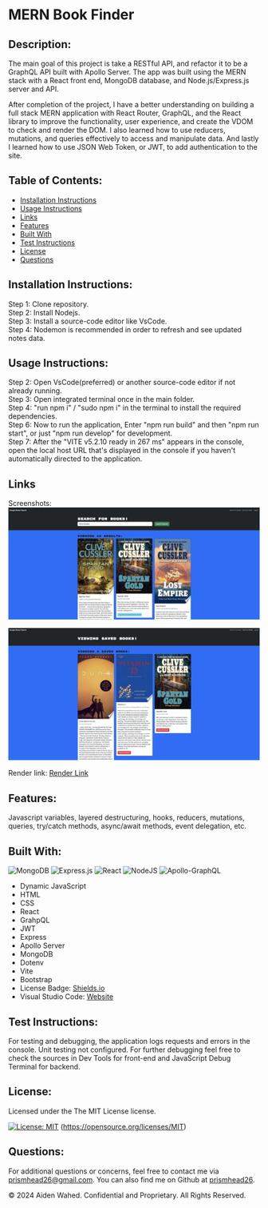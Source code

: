 # MERN Book Finder

## Description:

The main goal of this project is take a RESTful API, and refactor it to be a GraphQL API built with Apollo Server. The app was built using the MERN stack with a React front end, MongoDB database, and Node.js/Express.js server and API.

After completion of the project, I have a better understanding on building a full stack MERN application with React Router, GraphQL, and the React library to improve the functionality, user experience, and create the VDOM to check and render the DOM. I also learned how to use reducers, mutations, and queries effectively to access and manipulate data. And lastly I learned how to use JSON Web Token, or JWT, to add authentication to the site.

## Table of Contents:

- [Installation Instructions](#Installation-Instructions)
- [Usage Instructions](#Usage-Instructions)
- [Links](#Links)
- [Features](#Features)
- [Built With](#Built-With)
- [Test Instructions](#Test-Instructions)
- [License](#License)
- [Questions](#Questions)

## Installation Instructions:

Step 1: Clone repository.
<br>
Step 2: Install Nodejs.
<br>
Step 3: Install a source-code editor like VsCode.
<br>
Step 4: Nodemon is recommended in order to refresh and see updated notes data.

## Usage Instructions:

Step 2: Open VsCode(preferred) or another source-code editor if not already running.
<br>
Step 3: Open integrated terminal once in the main folder.
<br>
Step 4: "run npm i" / "sudo npm i" in the terminal to install the required dependencies.
<br>
Step 6: Now to run the application, Enter "npm run build" and then "npm run start", or just "npm run develop" for development.
<br>
Step 7: After the "VITE v5.2.10 ready in 267 ms" appears in the console, open the local host URL that's displayed in the console if you haven't automatically directed to the application.

## Links

Screenshots:
![searchPage](./Assets/images/searchPage.png)

![savePage](./Assets/images/savedBooks.png)

Render link:
[Render Link](https://github.com/prismhead26/MERN-Book-Finder)

## Features:

Javascript variables, layered destructuring, hooks, reducers, mutations, queries, try/catch methods, async/await methods, event delegation, etc.

## Built With:

![MongoDB](https://img.shields.io/badge/MongoDB-%234ea94b.svg?style=for-the-badge&logo=mongodb&logoColor=white)
![Express.js](https://img.shields.io/badge/express.js-%23404d59.svg?style=for-the-badge&logo=express&logoColor=%2361DAFB)
![React](https://img.shields.io/badge/react-%2320232a.svg?style=for-the-badge&logo=react&logoColor=%2361DAFB)
![NodeJS](https://img.shields.io/badge/node.js-6DA55F?style=for-the-badge&logo=node.js&logoColor=white)
![Apollo-GraphQL](https://img.shields.io/badge/-ApolloGraphQL-311C87?style=for-the-badge&logo=apollo-graphql)

- Dynamic JavaScript
- HTML
- CSS
- React
- GrahpQL
- JWT
- Express
- Apollo Server
- MongoDB
- Dotenv
- Vite
- Bootstrap
- License Badge: [Shields.io](https://shields.io/)
- Visual Studio Code: [Website](https://code.visualstudio.com/)

## Test Instructions:

For testing and debugging, the application logs requests and errors in the console. Unit testing not configured. For further debugging feel free to check the sources in Dev Tools for front-end and JavaScript Debug Terminal for backend.

## License:

Licensed under the The MIT License license.

[![License: MIT](https://img.shields.io/badge/License-MIT-yellow.svg)](https://opensource.org/licenses/MIT) (https://opensource.org/licenses/MIT)

## Questions:

For additional questions or concerns, feel free to contact me via [prismhead26@gmail.com](http://prismhead26@gmail.com).
You can also find me on Github at [prismhead26](https://github.com/prismhead26).

© 2024 Aiden Wahed. Confidential and Proprietary. All Rights Reserved.
